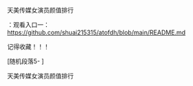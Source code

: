天美传媒女演员颜值排行

：观看入口一：https://github.com/shuai215315/atofdh/blob/main/README.md


记得收藏！！！



[随机段落5-
]






天美传媒女演员颜值排行
